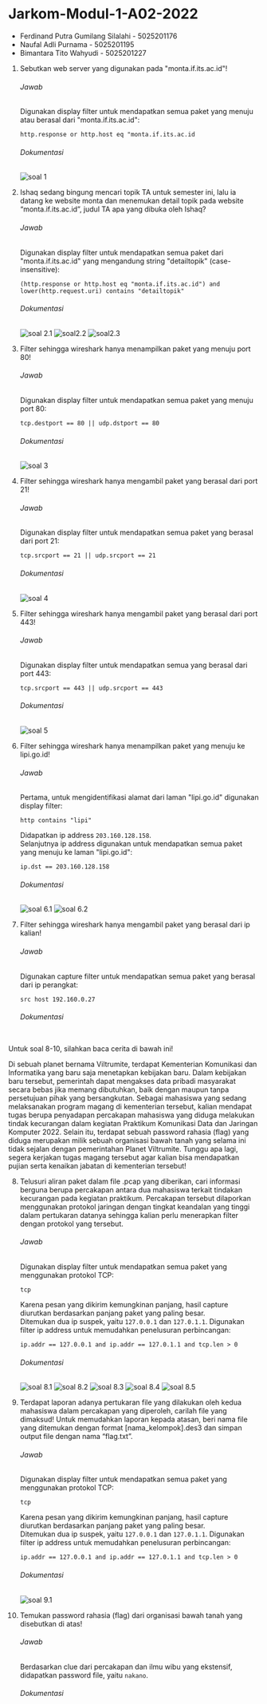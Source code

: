 # Jarkom-Modul-1-A02-2022

- Ferdinand Putra Gumilang Silalahi - 5025201176
- Naufal Adli Purnama - 5025201195
- Bimantara Tito Wahyudi - 5025201227

1. Sebutkan web server yang digunakan pada "monta.if.its.ac.id"!
   
   ###### Jawab
    
    Digunakan display filter untuk mendapatkan semua paket yang menuju atau berasal dari "monta.if.its.ac.id":
    ``` 
    http.response or http.host eq "monta.if.its.ac.id 
    ```

   ###### Dokumentasi
   ![soal 1](gambar/soal-1.png)

1. Ishaq sedang bingung mencari topik TA untuk semester ini, lalu ia datang ke website monta dan menemukan detail topik pada website “monta.if.its.ac.id”, judul TA apa yang dibuka oleh Ishaq?
   
   ###### Jawab
    
    Digunakan display filter untuk mendapatkan semua paket dari "monta.if.its.ac.id" yang mengandung string "detailtopik" (case-insensitive):
    ```
    (http.response or http.host eq "monta.if.its.ac.id") and lower(http.request.uri) contains "detailtopik"
    ```

   ###### Dokumentasi
   ![soal 2.1](gambar/soal2-1.png)
   ![soal2.2](gambar/soal-2-2.png)
   ![soal2.3](gambar/soal-2-3.png)

1. Filter sehingga wireshark hanya menampilkan paket yang menuju port 80!
   
   ###### Jawab
    
    Digunakan display filter untuk mendapatkan semua paket yang menuju port 80:
    ```
    tcp.destport == 80 || udp.dstport == 80
    ```

   ###### Dokumentasi
   ![soal 3](gambar/soal-3.png)

1. Filter sehingga wireshark hanya mengambil paket yang berasal dari port 21!
   
   ###### Jawab
    
    Digunakan display filter untuk mendapatkan semua paket yang berasal dari port 21:
    ```
    tcp.srcport == 21 || udp.srcport == 21
    ```

   ###### Dokumentasi
   ![soal 4](gambar/soal-4.png)

1. Filter sehingga wireshark hanya mengambil paket yang berasal dari port 443!
   
   ###### Jawab
    
    Digunakan display filter untuk mendapatkan semua yang berasal dari port 443:
    <br>
    ```
    tcp.srcport == 443 || udp.srcport == 443
    ```

   ###### Dokumentasi
   ![soal 5](gambar/soal-5.png)

1. Filter sehingga wireshark hanya menampilkan paket yang menuju ke lipi.go.id!
   
   ###### Jawab
    
    Pertama, untuk mengidentifikasi alamat dari laman "lipi.go.id" digunakan display filter:
    ```
    http contains "lipi"
    ```
    Didapatkan ip address `203.160.128.158`.
    <br>
    Selanjutnya ip address digunakan untuk mendapatkan semua paket yang menuju ke laman "lipi.go.id":
    ```
    ip.dst == 203.160.128.158
    ```

   ###### Dokumentasi
   ![soal 6.1](gambar/soal-6-1.png)
   ![soal 6.2](gambar/soal-6-2.png)

1. Filter sehingga wireshark hanya mengambil paket yang berasal dari ip kalian!
   
   ###### Jawab
    
    Digunakan capture filter untuk mendapatkan semua paket yang berasal dari ip perangkat:
    ```
    src host 192.160.0.27
    ```

   ###### Dokumentasi
   ![]()

Untuk soal 8-10, silahkan baca cerita di bawah ini!

Di sebuah planet bernama Viltrumite, terdapat Kementerian Komunikasi dan Informatika yang baru saja menetapkan kebijakan baru. Dalam kebijakan baru tersebut, pemerintah dapat mengakses data pribadi masyarakat secara bebas jika memang dibutuhkan, baik dengan maupun tanpa persetujuan pihak yang bersangkutan. Sebagai mahasiswa yang sedang melaksanakan program magang di kementerian tersebut, kalian mendapat tugas berupa penyadapan percakapan mahasiswa yang diduga melakukan tindak kecurangan dalam kegiatan Praktikum Komunikasi Data dan Jaringan Komputer 2022. Selain itu, terdapat sebuah password rahasia (flag) yang diduga merupakan milik sebuah organisasi bawah tanah yang selama ini tidak sejalan dengan pemerintahan Planet Viltrumite. Tunggu apa lagi, segera kerjakan tugas magang tersebut agar kalian bisa mendapatkan pujian serta kenaikan jabatan di kementerian tersebut!

8. Telusuri aliran paket dalam file .pcap yang diberikan, cari informasi berguna berupa percakapan antara dua mahasiswa terkait tindakan kecurangan pada kegiatan praktikum. Percakapan tersebut dilaporkan menggunakan protokol jaringan dengan tingkat keandalan yang tinggi dalam pertukaran datanya sehingga kalian perlu menerapkan filter dengan protokol yang tersebut.
   
   ###### Jawab
   Digunakan display filter untuk mendapatkan semua paket yang menggunakan protokol TCP:
    ```
    tcp
    ```
    Karena pesan yang dikirim kemungkinan panjang, hasil capture diurutkan berdasarkan panjang paket yang paling besar.
    <br>
    Ditemukan dua ip suspek, yaitu `127.0.0.1` dan `127.0.1.1`. Digunakan filter ip address untuk memudahkan penelusuran perbincangan: 
    ```
    ip.addr == 127.0.0.1 and ip.addr == 127.0.1.1 and tcp.len > 0
    ```

   ###### Dokumentasi
   ![soal 8.1](gambar/soal-8-1.png)
   ![soal 8.2](gambar/soal-8-2.png)
   ![soal 8.3](gambar/soal-8-3.png)
   ![soal 8.4](gambar/soal-8-4.png)
   ![soal 8.5](gambar/soal-8-5.png)

1. Terdapat laporan adanya pertukaran file yang dilakukan oleh kedua mahasiswa dalam percakapan yang diperoleh, carilah file yang dimaksud! Untuk memudahkan laporan kepada atasan, beri nama file yang ditemukan dengan format [nama_kelompok].des3 dan simpan output file dengan nama “flag.txt”.
   
   ###### Jawab
    
    Digunakan display filter untuk mendapatkan semua paket yang menggunakan protokol TCP:
    ```
    tcp
    ```
    Karena pesan yang dikirim kemungkinan panjang, hasil capture diurutkan berdasarkan panjang paket yang paling besar.
    <br>
    Ditemukan dua ip suspek, yaitu `127.0.0.1` dan `127.0.1.1`. Digunakan filter ip address untuk memudahkan penelusuran perbincangan: 
    ```
    ip.addr == 127.0.0.1 and ip.addr == 127.0.1.1 and tcp.len > 0
    ```

   ###### Dokumentasi
   ![soal 9.1](gambar/soal-9-1.png)

2. Temukan password rahasia (flag) dari organisasi bawah tanah yang disebutkan di atas!
   
   ###### Jawab
    
    Berdasarkan clue dari percakapan dan ilmu wibu yang ekstensif, didapatkan password file, yaitu `nakano`.

   ###### Dokumentasi
   ![]()
